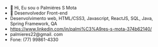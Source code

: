 - 👋 Hi, Eu sou o Palmiéres S Mota
- 👀  Desenvolvedor Front-end
- Desenvolvimento web, HTML/CSS3, Javascript, ReactJS, SQL, Java, Spring Framework, QA
- https://www.linkedin.com/in/palmi%C3%A9res-s-mota-374b62140/
- palmieres22@gmail. com
- Fone: (77) 99861-4330
<!---
Palmieres2022/Palmieres2022 is a ✨ special ✨ repository because its `README.md` (this file) appears on your GitHub profile.
You can click the Preview link to take a look at your changes.
--->

